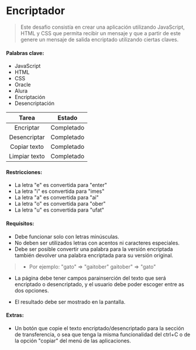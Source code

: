 # Encriptador

> Este desafio consistía en crear una aplicación utilizando JavaScript, HTML y CSS que permita
recibir un mensaje y que a partir de este genere un mensaje de salida encriptado utilizando 
ciertas claves.

#### Palabras clave:
- JavaScript
- HTML
- CSS
- Oracle
- Alura
- Encriptación
- Desencriptación

| Tarea  | Estado  |  
|:------:|:----------:|
| Encriptar | Completado |
| Desencriptar |Completado |
| Copiar texto |Completado |
| Limpiar texto |Completado |

#### Restricciones:
>
- La letra "e" es convertida para "enter"
- La letra "i" es convertida para "imes"
- La letra "a" es convertida para "ai"
- La letra "o" es convertida para "ober"
- La letra "u" es convertida para "ufat"

#### Requisitos:

- Debe funcionar solo con letras minúsculas.
- No deben ser utilizados letras con acentos ni caracteres especiales.
- Debe ser posible convertir una palabra para la versión encriptada también devolver una palabra encriptada para su versión original.

> - Por ejemplo:
"gato" => "gaitober"
gaitober" => "gato"

- La página debe tener campos parainserción del texto que será encriptado o desencriptado, y el usuario debe poder escoger entre as dos opciones.

- El resultado debe ser mostrado en la pantalla.

#### Extras:

- Un botón que copie el texto encriptado/desencriptado para la sección de transferencia, o sea que tenga la misma funcionalidad del ctrl+C o de la opción "copiar" del menú de las aplicaciones.